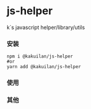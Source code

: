 # js-helper

k`s javascript helper/library/utils

### 安装

```shell
npm i @kakuilan/js-helper
#or
yarn add @kakuilan/js-helper
```

### 使用

### 其他

